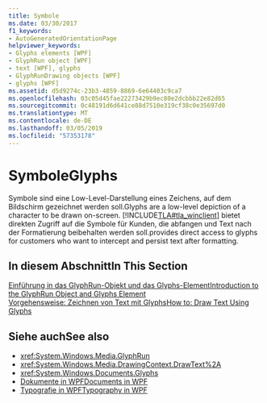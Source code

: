 ```yaml
---
title: Symbole
ms.date: 03/30/2017
f1_keywords:
- AutoGeneratedOrientationPage
helpviewer_keywords:
- Glyphs elements [WPF]
- GlyphRun object [WPF]
- text [WPF], glyphs
- GlyphRunDrawing objects [WPF]
- glyphs [WPF]
ms.assetid: d5d9274c-23b3-4859-8869-6e64403c9ca7
ms.openlocfilehash: 03c05d45fae22273429b9ec80e2dcbbb22e82d65
ms.sourcegitcommit: 0c48191d6d641ce88d7510e319cf38c0e35697d0
ms.translationtype: MT
ms.contentlocale: de-DE
ms.lasthandoff: 03/05/2019
ms.locfileid: "57353178"
---
```

# <a name="glyphs"></a><span data-ttu-id="41bc5-102">Symbole</span><span class="sxs-lookup"><span data-stu-id="41bc5-102">Glyphs</span></span>
<span data-ttu-id="41bc5-103">Symbole sind eine Low-Level-Darstellung eines Zeichens, auf dem Bildschirm gezeichnet werden soll.</span><span class="sxs-lookup"><span data-stu-id="41bc5-103">Glyphs are a low-level depiction of a character to be drawn on-screen.</span></span> [!INCLUDE[TLA#tla_winclient](../../../../includes/tlasharptla-winclient-md.md)] <span data-ttu-id="41bc5-104">bietet direkten Zugriff auf die Symbole für Kunden, die abfangen und Text nach der Formatierung beibehalten werden soll.</span><span class="sxs-lookup"><span data-stu-id="41bc5-104">provides direct access to glyphs for customers who want to intercept and persist text after formatting.</span></span>  
  
## <a name="in-this-section"></a><span data-ttu-id="41bc5-105">In diesem Abschnitt</span><span class="sxs-lookup"><span data-stu-id="41bc5-105">In This Section</span></span>  
 [<span data-ttu-id="41bc5-106">Einführung in das GlyphRun-Objekt und das Glyphs-Element</span><span class="sxs-lookup"><span data-stu-id="41bc5-106">Introduction to the GlyphRun Object and Glyphs Element</span></span>](introduction-to-the-glyphrun-object-and-glyphs-element.md)  
  [<span data-ttu-id="41bc5-107">Vorgehensweise: Zeichnen von Text mit Glyphs</span><span class="sxs-lookup"><span data-stu-id="41bc5-107">How to: Draw Text Using Glyphs</span></span>](draw-text-using-glyphs.md)  
  
## <a name="see-also"></a><span data-ttu-id="41bc5-108">Siehe auch</span><span class="sxs-lookup"><span data-stu-id="41bc5-108">See also</span></span>
- <xref:System.Windows.Media.GlyphRun>
- <xref:System.Windows.Media.DrawingContext.DrawText%2A>
- <xref:System.Windows.Documents.Glyphs>
- [<span data-ttu-id="41bc5-109">Dokumente in WPF</span><span class="sxs-lookup"><span data-stu-id="41bc5-109">Documents in WPF</span></span>](documents-in-wpf.md)
- [<span data-ttu-id="41bc5-110">Typografie in WPF</span><span class="sxs-lookup"><span data-stu-id="41bc5-110">Typography in WPF</span></span>](typography-in-wpf.md)
